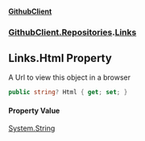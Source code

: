 #### [GithubClient](index 'index')
### [GithubClient.Repositories](GithubClient.Repositories 'GithubClient.Repositories').[Links](GithubClient.Repositories.Links 'GithubClient.Repositories.Links')

## Links.Html Property

A Url to view this object in a browser

```csharp
public string? Html { get; set; }
```

#### Property Value
[System.String](https://docs.microsoft.com/en-us/dotnet/api/System.String 'System.String')